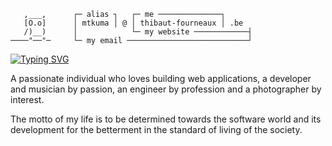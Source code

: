 ```
   ,___,      ┌─ alias ┐   ┌─ me ──────────────┐      
   [O.o]      │ mtkuma │ @ │ thibaut-fourneaux │ .be  
   /)__)      │            └─ my website ────────────┤
────"──"─     └─ my email ───────────────────────────┘
```

[![Typing SVG](https://readme-typing-svg.herokuapp.com?font=Poppins&color=F7F7F7&size=34&vCenter=true&lines=About++myself)](https://git.io/typing-svg)

A passionate individual who loves building web applications, a developer and musician by passion, an engineer by profession and a photographer by interest.

The motto of my life is to be determined towards the software world and its development for the betterment in the standard of living of the society.
